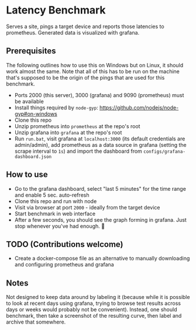 # Latency Benchmark

Serves a site, pings a target device and reports those latencies to prometheus. Generated data 
is visualized with grafana.

## Prerequisites

The following outlines how to use this on Windows but on Linux, it should work almost the same.
Note that all of this has to be run on the machine that's supposed to be the origin of the pings 
that are used for this benchmark.

- Ports 2000 (this server), 3000 (grafana) and 9090 (prometheus) must be available
- Install things required by `node-gyp`: https://github.com/nodejs/node-gyp#on-windows
- Clone this repo
- Unzip prometheus into `prometheus` at the repo's root
- Unzip grafana into `grafana` at the repo's root
- Run `run.bat`, visit grafana at `localhost:3000` (its default credentials are admin/admin),
 add prometheus as a data source in grafana (setting the scrape interval to `1s`) and import the dashboard from 
 `configs/grafana-dashboard.json`

## How to use

- Go to the grafana dashboard, select "last 5 minutes" for the time range and enable 5 sec. auto-refresh
- Clone this repo and run with node
- Visit via browser at port `2000` - ideally from the target device
- Start benchmark in web interface
- After a few seconds, you should see the graph forming in grafana. Just stop whenever you've had enough. 🙂

## TODO (Contributions welcome)

- Create a docker-compose file as an alternative to manually downloading and configuring 
prometheus and grafana

## Notes

Not designed to keep data around by labeling it (because while it is possible to look at recent days 
using grafana, trying to browse test results across days or weeks would probably not be convenient). Instead, one 
should benchmark, then take a screenshot of the resulting curve, then label and archive that somewhere.

